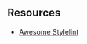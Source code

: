 ## Resources

-   [Awesome Stylelint]

[awesome stylelint]: https://github.com/stylelint/awesome-stylelint
